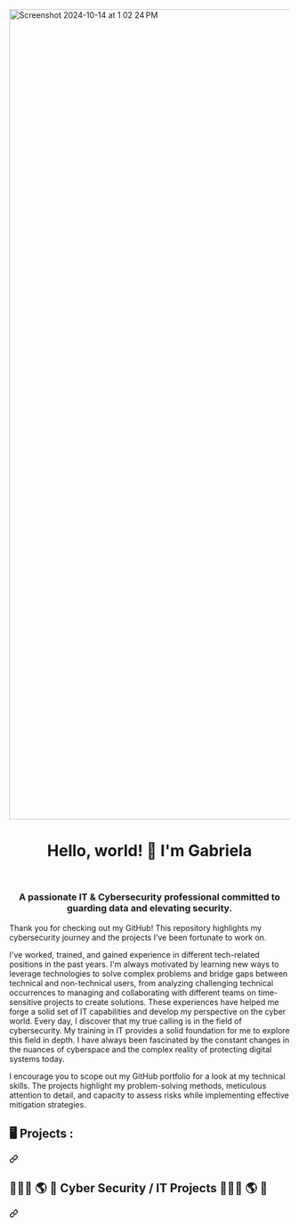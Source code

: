 <img width="1454" alt="Screenshot 2024-10-14 at 1 02 24 PM" src="https://github.com/user-attachments/assets/8e3f0b4d-0221-46ee-ba32-b0082159786c">
<header>
  <h1 align="center" class="heading-element" dir="auto">Hello, world! 👋 I'm Gabriela</h1>
</header>
<h3 align="center" class="heading-element" dir="auto">A passionate IT &amp; Cybersecurity professional committed to guarding data and elevating security.</h3>
<p dir="auto">Thank you for checking out my GitHub! This repository highlights my cybersecurity journey and the projects I’ve been fortunate to work on.</p>
<p dir="auto">I've worked, trained, and gained experience in different tech-related positions in the past years. I'm always motivated by learning new ways to leverage technologies to solve complex problems and bridge gaps between technical and non-technical users, from analyzing challenging technical occurrences to managing and collaborating with different teams on time-sensitive projects to create solutions. These experiences have helped me forge a solid set of IT capabilities and develop my perspective on the cyber world. Every day, I discover that my true calling is in the field of cybersecurity. My training in IT provides a solid foundation for me to explore this field in depth. I have always been fascinated by the constant changes in the nuances of cyberspace and the complex reality of protecting digital systems today.</p>
<p dir="auto">I encourage you to scope out my GitHub portfolio for a look at my technical skills. The projects highlight my problem-solving methods, meticulous attention to detail, and capacity to assess risks while implementing effective mitigation strategies.</p>
<div class="markdown-heading" dir="auto"><h2 class="heading-element" dir="auto">  🖥️ Projects  :</h2><a id="user-content---️-projects--" class="anchor" aria-label="Permalink:   🖥️ Projects  :" href="#--️-projects--"><svg class="octicon octicon-link" viewBox="0 0 16 16" version="1.1" width="16" height="16" aria-hidden="true"><path d="m7.775 3.275 1.25-1.25a3.5 3.5 0 1 1 4.95 4.95l-2.5 2.5a3.5 3.5 0 0 1-4.95 0 .751.751 0 0 1 .018-1.042.751.751 0 0 1 1.042-.018 1.998 1.998 0 0 0 2.83 0l2.5-2.5a2.002 2.002 0 0 0-2.83-2.83l-1.25 1.25a.751.751 0 0 1-1.042-.018.751.751 0 0 1-.018-1.042Zm-4.69 9.64a1.998 1.998 0 0 0 2.83 0l1.25-1.25a.751.751 0 0 1 1.042.018.751.751 0 0 1 .018 1.042l-1.25 1.25a3.5 3.5 0 1 1-4.95-4.95l2.5-2.5a3.5 3.5 0 0 1 4.95 0 .751.751 0 0 1-.018 1.042.751.751 0 0 1-1.042.018 1.998 1.998 0 0 0-2.83 0l-2.5 2.5a1.998 1.998 0 0 0 0 2.83Z"></path></svg></a></div>
<div class="markdown-heading" dir="auto"><h2 class="heading-element" dir="auto">👨🏻‍💻 🌎 🔐 Cyber Security / IT Projects 👨🏻‍💻 🌎 🔐</h2><a id="user-content----cyber-security--it-projects---" class="anchor" aria-label="Permalink: 👨🏻‍💻 🌎 🔐 Cyber Security / IT Projects 👨🏻‍💻 🌎 🔐" href="#---cyber-security--it-projects---"><svg class="octicon octicon-link" viewBox="0 0 16 16" version="1.1" width="16" height="16" aria-hidden="true"><path d="m7.775 3.275 1.25-1.25a3.5 3.5 0 1 1 4.95 4.95l-2.5 2.5a3.5 3.5 0 0 1-4.95 0 .751.751 0 0 1 .018-1.042.751.751 0 0 1 1.042-.018 1.998 1.998 0 0 0 2.83 0l2.5-2.5a2.002 2.002 0 0 0-2.83-2.83l-1.25 1.25a.751.751 0 0 1-1.042-.018.751.751 0 0 1-.018-1.042Zm-4.69 9.64a1.998 1.998 0 0 0 2.83 0l1.25-1.25a.751.751 0 0 1 1.042.018.751.751 0 0 1 .018 1.042l-1.25 1.25a3.5 3.5 0 1 1-4.95-4.95l2.5-2.5a3.5 3.5 0 0 1 4.95 0 .751.751 0 0 1-.018 1.042.751.751 0 0 1-1.042.018 1.998 1.998 0 0 0-2.83 0l-2.5 2.5a1.998 1.998 0 0 0 0 2.83Z"></path></svg></a></div>

